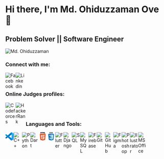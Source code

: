 # Hi there, I'm Md. Ohiduzzaman Ove 👋

## Problem Solver || Software Engineer

<img height="30px" src="https://komarev.com/ghpvc/?username=theove46&label=Profile%20views&color=0e75b6&style=flat" alt="Md. Ohiduzzaman" />

### Connect with me:

<a href="https://www.facebook.com/theove6">
    <img align="left"  width="32px" src="https://github.com/dmhendricks/signature-social-icons/blob/master/icons/round-flat-filled/35px/facebook.png" alt="Facebook"/>
</a>

<a href="https://www.linkedin.com/in/ohiduzzaman-ove/">
    <img align="left"  width="32px" src="https://github.com/dmhendricks/signature-social-icons/blob/master/icons/round-flat-filled/35px/linkedin.png" alt="Linkedin"/>
</a>
<br />
<br />

### Online Judges profiles:

<a href="https://codeforces.com/profile/ove46">
    <img align="left"  width="32px" src="https://cdn.iconscout.com/icon/free/png-256/code-forces-3521352-2944796.png" alt="Codeforces"/>
</a>

<a href="https://www.hackerrank.com/theove46">
    <img align="left"  width="32px" src="https://upload.wikimedia.org/wikipedia/commons/thumb/4/40/HackerRank_Icon-1000px.png/480px-HackerRank_Icon-1000px.png" alt="HackerRank"/>
</a>
<br />
<br />

### Languages and Tools:

<img align="left" alt="Visual Studio Code" width="26px" src="https://raw.githubusercontent.com/github/explore/80688e429a7d4ef2fca1e82350fe8e3517d3494d/topics/visual-studio-code/visual-studio-code.png" />
<img align="left" alt="C++" width="26px" src="https://brandslogos.com/wp-content/uploads/thumbs/c-logo-vector.svg" />
<img align="left" alt="Python" width="26px" src="https://banner2.cleanpng.com/20180425/pke/kisspng-python-computer-icons-font-awesome-technology-circle-dots-floating-material-5ae020c2d20263.6237444615246378908602.jpg" />
<img align="left" alt="Dart" width="26px" src="https://upload.wikimedia.org/wikipedia/commons/c/c6/Dart_logo.png" />
<img align="left" alt="HTML5" width="26px" src="https://raw.githubusercontent.com/github/explore/80688e429a7d4ef2fca1e82350fe8e3517d3494d/topics/html/html.png" />
<img align="left" alt="CSS3" width="26px" src="https://raw.githubusercontent.com/github/explore/80688e429a7d4ef2fca1e82350fe8e3517d3494d/topics/css/css.png" />
<img align="left" alt="Flutter" width="26px" src="https://miro.medium.com/max/320/0*ObJbOfJnx4QIPUq9.png" />
<img align="left" alt="Django" width="26px" src="https://icon-library.com/images/django-icon/django-icon-0.jpg" />
<img align="left" alt="SQL" width="26px" src="https://toppng.com/uploads/preview/database-database-icon-11563207079binxarjjyp.png" />
<img align="left" alt="MySQL" width="26px" src="https://www.freepnglogos.com/uploads/logo-mysql-png/logo-mysql-mysql-logo-png-images-are-download-crazypng-21.png" />
<img align="left" alt="Firebase" width="26px" src="https://firebase.google.com/static/images/brand-guidelines/logo-logomark.png" />
<img align="left" alt="Git" width="26px" src="https://git-scm.com/images/logos/downloads/Git-Icon-1788C.png" />
<img align="left" alt="GitHub" width="26px" src="https://encrypted-tbn0.gstatic.com/images?q=tbn:ANd9GcRzpUN6yhPjDbIPLhCSEXdnqaBqCj4IYrrbHw&usqp=CAU" />
<img align="left" alt="Figma" width="26px" src="https://play-lh.googleusercontent.com/efwNlvQ3pch_-hZ9xeHf6YF-f_rHzQQo21IVevPLOxpzSVfxuVKom2_7C6axFbC-3rU" />
<img align="left" alt="Photoshop" width="26px" src="https://seeklogo.com/images/P/photoshop-cs5-logo-55DE0F31B9-seeklogo.com.png" />
<img align="left" alt="Illustrator" width="26px" src="https://cdn.freebiesupply.com/logos/large/2x/adobe-illustrator-cc-logo-png-transparent.png" />
<img align="left" alt="MSOffice" width="26px" src="https://thumbs.dreamstime.com/b/vinnytsia-ukraine-may-microsoft-office-logo-shadow-editorial-vector-illustration-isolated-transparent-background-microsoft-217860058.jpg" />

<br />
<br />


<!--

- 🔭 I’m currently working on ...
- 🌱 I’m currently learning ...
- 👯 I’m looking to collaborate on ...
- 🤔 I’m looking for help with ...
- 💬 Ask me about ...
- 📫 How to reach me: ...
- 😄 Pronouns: ...
- ⚡ Fun fact: ...
-->
